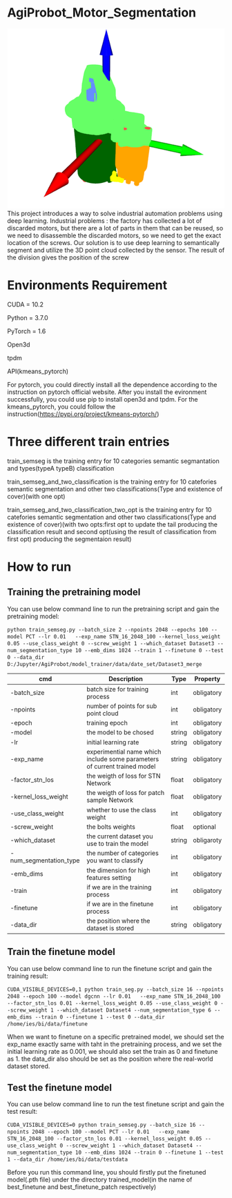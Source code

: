 # AgiProbot_Motor_Segmentation
![img.png](img.png)
This project introduces a way to solve industrial automation problems using deep learning. Industrial problems : the factory has collected a lot of discarded motors, but there are a lot of parts in them that can be reused, so we need to disassemble the discarded motors, so we need to get the exact location of the screws. Our solution is to use deep learning to semantically segment and utilize the 3D point cloud collected by the sensor. The result of the division gives the position of the screw

# Environments Requirement

CUDA = 10.2

Python = 3.7.0

PyTorch = 1.6

Open3d

tpdm

API(kmeans_pytorch) 

For pytorch, you could directly install all the dependence according to the instruction on pytorch official website. After you install the evironment successfully, you could use pip to install open3d and tpdm. For the kmeans_pytorch, you could follow the instruction(https://pypi.org/project/kmeans-pytorch/)

# Three different train entries

train_semseg is the training entry for 10 categories semantic segmantation and types(typeA typeB) classification

train_semseg_and_two_classification is the training entry for 10 catefories semantic segmentation and other two classifications(Type and existence of cover)(with one opt)

train_semseg_and_two_classification_two_opt is the training entry for 10 catefories semantic segmentation and other two classifications(Type and existence of cover)(with two opts:first opt to update the tail producing the classification result and second opt(using the result of classification from first opt) producing the segmentaion result)

# How to run

## Training the pretraining model

You can use below command line to run the pretraining script and gain the pretraining model:
```
python train_semseg.py --batch_size 2 --npoints 2048 --epochs 100 --model PCT --lr 0.01   --exp_name STN_16_2048_100 --kernel_loss_weight 0.05 --use_class_weight 0 --screw_weight 1 --which_dataset Dataset3 --num_segmentation_type 10 --emb_dims 1024 --train 1 --finetune 0 --test 0 --data_dir D:/Jupyter/AgiProbot/model_trainer/data/date_set/Dataset3_merge
```

| cmd  | Description          | Type | Property |
| ------- | ----------------------------------------------------------| --- | ---------- |
| -batch_size | batch size for training process                |      int |   obligatory      |
| -npoints   | number of points for sub point cloud               |     int  |      obligatory      |
| -epoch   |  training epoch                               | int      | obligatory |
| -model   | the model to be chosed                                 | string     | obligatory |
| -lr | initial learning rate                                 | string     | obligatory |
| -exp_name   | experimential name which include some parameters of current trained model  | string    | obligatory   |
| -factor_stn_los  | the weigth of loss for STN Network  | float | obligatory |
| -kernel_loss_weight   | the weigth of loss for patch sample Network   | float |  obligatory  |
| -use_class_weight   | whether to use the class weight    | int | obligatory |
| -screw_weight   | the bolts weights  | float | optional |
| -which_dataset | the current dataset you use to train the model | string  | obligaroty |
| -num_segmentation_type | the number of categories you want to classify | int | obligatory |
| -emb_dims   | the dimension for high features setting     | int  | obligatory  |
| -train   | if we are in the training process    | int | obligatory |
| -finetune   | if we are in the finetune process | int | obligatory |
| -data_dir   | the position where the dataset is stored | string | obligatory |

## Train the finetune model
You can use below command line to run the finetune script and gain the training result:
```
CUDA_VISIBLE_DEVICES=0,1 python train_seg.py --batch_size 16 --npoints 2048 --epoch 100 --model dgcnn --lr 0.01   --exp_name STN_16_2048_100 --factor_stn_los 0.01 --kernel_loss_weight 0.05 --use_class_weight 0 --screw_weight 1 --which_dataset Dataset4 --num_segmentation_type 6 --emb_dims --train 0 --finetune 1 --test 0 --data_dir /home/ies/bi/data/finetune
```
When we want to finetune on a specific pretrained model, we should set the exp_name exactly same with taht in the pretraining process, and we set the initial learning rate as 0.001, we should also set the train as 0 and finetune as 1. the data_dir also should be set as the position where the real-world dataset stored.

## Test the finetune model
You can use below command line to run the test finetune script and gain the test result:
```
CUDA_VISIBLE_DEVICES=0 python train_semseg.py --batch_size 16 --npoints 2048 --epoch 100 --model PCT --lr 0.01   --exp_name STN_16_2048_100 --factor_stn_los 0.01 --kernel_loss_weight 0.05 --use_class_weight 0 --screw_weight 1 --which_dataset Dataset4 --num_segmentation_type 10 --emb_dims 1024 --train 0 --finetune 1 --test 1 --data_dir /home/ies/bi/data/testdata
```

Before you run this command line, you should firstly put the finetuned model(.pth file) under the directory trained_model(in the name of best_finetune and best_finetune_patch respectively)
